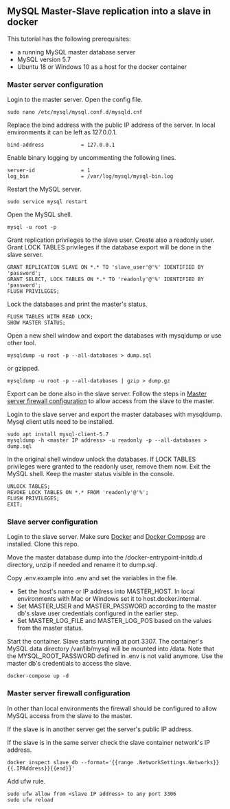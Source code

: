 ## MySQL Master-Slave replication into a slave in docker

This tutorial has the following prerequisites:

- a running MySQL master database server
- MySQL version 5.7
- Ubuntu 18 or Windows 10 as a host for the docker container

### Master server configuration

Login to the master server. Open the config file.

```
sudo nano /etc/mysql/mysql.conf.d/mysqld.cnf
```

Replace the bind address with the public IP address of the server. In local environments it can be left as 127.0.0.1.

```
bind-address            = 127.0.0.1
```

Enable binary logging by uncommenting the following lines.

```
server-id               = 1
log_bin                 = /var/log/mysql/mysql-bin.log 
```

Restart the MySQL server.

```
sudo service mysql restart
```

Open the MySQL shell. 

```
mysql -u root -p
```

Grant replication privileges to the slave user. Create also a readonly user. Grant LOCK TABLES privileges if the database export will be done in the slave server.

```
GRANT REPLICATION SLAVE ON *.* TO 'slave_user'@'%' IDENTIFIED BY 'password';
GRANT SELECT, LOCK TABLES ON *.* TO 'readonly'@'%' IDENTIFIED BY 'password';
FLUSH PRIVILEGES;
```

Lock the databases and print the master's status.

```
FLUSH TABLES WITH READ LOCK;
SHOW MASTER STATUS;
```

Open a new shell window and export the databases with mysqldump or use other tool.

```
mysqldump -u root -p --all-databases > dump.sql
```

or gzipped.

```
mysqldump -u root -p --all-databases | gzip > dump.gz
```

Export can be done also in the slave server. Follow the steps in [Master server firewall configuration](#master-server-firewall-configuration) to allow access from the slave to the master.

Login to the slave server and export the master databases with mysqldump. Mysql client utils need to be installed.

```
sudo apt install mysql-client-5.7
mysqldump -h <master IP address> -u readonly -p --all-databases > dump.sql
```

In the original shell window unlock the databases. If LOCK TABLES privileges were granted to the readonly user, remove them now. Exit the MySQL shell. Keep the master status visible in the console.

```
UNLOCK TABLES;
REVOKE LOCK TABLES ON *.* FROM 'readonly'@'%';
FLUSH PRIVILEGES;
EXIT;
```

### Slave server configuration

Login to the slave server. Make sure [Docker](https://docs.docker.com/install/) and [Docker Compose](https://docs.docker.com/compose/install/) are installed. Clone this repo.

Move the master database dump into the /docker-entrypoint-initdb.d directory, unzip if needed and rename it to dump.sql.

Copy .env.example into .env and set the variables in the file.

- Set the host's name or IP address into MASTER_HOST. In local environments with Mac or Windows set it to host.docker.internal.
- Set MASTER_USER and MASTER_PASSWORD according to the master db's slave user credentials configured in the earlier step.
- Set MASTER_LOG_FILE and MASTER_LOG_POS based on the values from the master status.

Start the container. Slave starts running at port 3307. The container's MySQL data directory /var/lib/mysql will be mounted into /data. Note that the MYSQL_ROOT_PASSWORD defined in .env is not valid anymore. Use the master db's credentials to access the slave.

```
docker-compose up -d
```

### Master server firewall configuration

In other than local environments the firewall should be configured to allow MySQL access from the slave to the master.

If the slave is in another server get the server's public IP address.

If the slave is in the same server check the slave container network's IP address. 

```
docker inspect slave_db --format='{{range .NetworkSettings.Networks}}{{.IPAddress}}{{end}}'
```

Add ufw rule.

```
sudo ufw allow from <slave IP address> to any port 3306
sudo ufw reload
```
